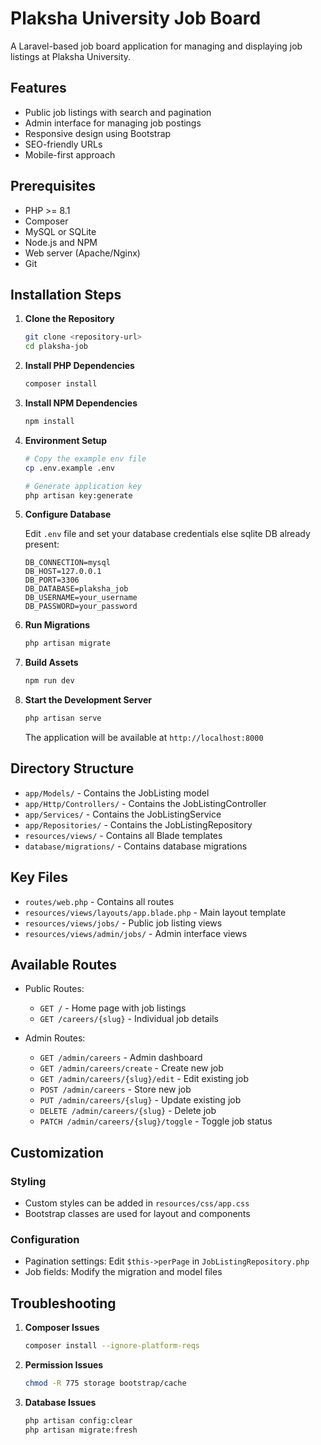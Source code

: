 # Plaksha University Job Board

A Laravel-based job board application for managing and displaying job listings at Plaksha University.

## Features

-   Public job listings with search and pagination
-   Admin interface for managing job postings
-   Responsive design using Bootstrap
-   SEO-friendly URLs
-   Mobile-first approach

## Prerequisites

-   PHP >= 8.1
-   Composer
-   MySQL or SQLite
-   Node.js and NPM
-   Web server (Apache/Nginx)
-   Git

## Installation Steps

1. **Clone the Repository**

    ```bash
    git clone <repository-url>
    cd plaksha-job
    ```

2. **Install PHP Dependencies**

    ```bash
    composer install
    ```

3. **Install NPM Dependencies**

    ```bash
    npm install
    ```

4. **Environment Setup**

    ```bash
    # Copy the example env file
    cp .env.example .env

    # Generate application key
    php artisan key:generate
    ```

5. **Configure Database**

    Edit `.env` file and set your database credentials else sqlite DB already present:

    ```env
    DB_CONNECTION=mysql
    DB_HOST=127.0.0.1
    DB_PORT=3306
    DB_DATABASE=plaksha_job
    DB_USERNAME=your_username
    DB_PASSWORD=your_password
    ```

6. **Run Migrations**

    ```bash
    php artisan migrate
    ```

7. **Build Assets**

    ```bash
    npm run dev
    ```

8. **Start the Development Server**

    ```bash
    php artisan serve
    ```

    The application will be available at `http://localhost:8000`

## Directory Structure

-   `app/Models/` - Contains the JobListing model
-   `app/Http/Controllers/` - Contains the JobListingController
-   `app/Services/` - Contains the JobListingService
-   `app/Repositories/` - Contains the JobListingRepository
-   `resources/views/` - Contains all Blade templates
-   `database/migrations/` - Contains database migrations

## Key Files

-   `routes/web.php` - Contains all routes
-   `resources/views/layouts/app.blade.php` - Main layout template
-   `resources/views/jobs/` - Public job listing views
-   `resources/views/admin/jobs/` - Admin interface views

## Available Routes

-   Public Routes:

    -   `GET /` - Home page with job listings
    -   `GET /careers/{slug}` - Individual job details

-   Admin Routes:
    -   `GET /admin/careers` - Admin dashboard
    -   `GET /admin/careers/create` - Create new job
    -   `GET /admin/careers/{slug}/edit` - Edit existing job
    -   `POST /admin/careers` - Store new job
    -   `PUT /admin/careers/{slug}` - Update existing job
    -   `DELETE /admin/careers/{slug}` - Delete job
    -   `PATCH /admin/careers/{slug}/toggle` - Toggle job status

## Customization

### Styling

-   Custom styles can be added in `resources/css/app.css`
-   Bootstrap classes are used for layout and components

### Configuration

-   Pagination settings: Edit `$this->perPage` in `JobListingRepository.php`
-   Job fields: Modify the migration and model files

## Troubleshooting

1. **Composer Issues**

    ```bash
    composer install --ignore-platform-reqs
    ```

2. **Permission Issues**

    ```bash
    chmod -R 775 storage bootstrap/cache
    ```

3. **Database Issues**
    ```bash
    php artisan config:clear
    php artisan migrate:fresh
    ```
